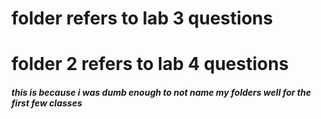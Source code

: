 # folder refers to lab 3 questions
# folder 2 refers to lab 4 questions
##### this is because i was dumb enough to not name my folders well for the first few classes
